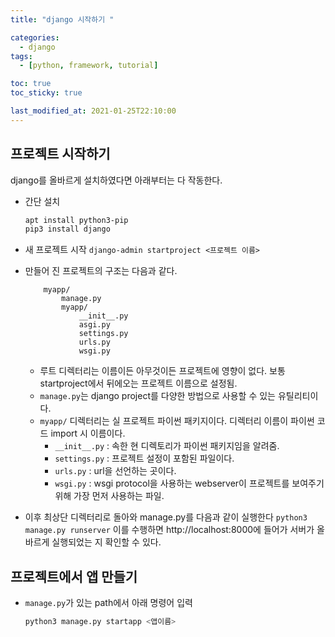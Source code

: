 ```yaml
---
title: "django 시작하기 "

categories:
  - django
tags:
  - [python, framework, tutorial]

toc: true
toc_sticky: true

last_modified_at: 2021-01-25T22:10:00
---
```


## 프로젝트 시작하기

django를 올바르게 설치하였다면 아래부터는 다 작동한다.

- 간단 설치

  ```bash
  apt install python3-pip
  pip3 install django
  ```

- 새 프로젝트 시작
  `django-admin startproject <프로젝트 이름>`

- 만들어 진 프로젝트의 구조는 다음과 같다.

  ```
      myapp/
          manage.py
          myapp/
              __init__.py
              asgi.py
              settings.py
              urls.py
              wsgi.py
  ```

  - 루트 디렉터리는 이름이든 아무것이든 프로젝트에 영향이 없다. 보통 startproject에서 뒤에오는 프로젝트 이름으로 설정됨.
  - `manage.py`는 django project를 다양한 방법으로 사용할 수 있는 유틸리티이다.
  - `myapp/` 디렉터리는 실 프로젝트 파이썬 패키지이다. 디렉터리 이름이 파이썬 코드 import 시 이름이다.
    - `__init__.py` : 속한 현 디렉토리가 파이썬 패키지임을 알려줌.
    - `settings.py` : 프로젝트 설정이 포함된 파일이다.
    - `urls.py` : url을 선언하는 곳이다.
    - `wsgi.py` : wsgi protocol을 사용하는 webserver이 프로젝트를 보여주기 위해 가장 먼저 사용하는 파일.

- 이후 최상단 디렉터리로 돌아와 manage.py를 다음과 같이 실행한다
  `python3 manage.py runserver`
  이를 수행하면 http://localhost:8000에 들어가 서버가 올바르게 실행되었는 지 확인할 수 있다.

## 프로젝트에서 앱 만들기

- `manage.py`가 있는 path에서 아래 명령어 입력
  ```bash
  python3 manage.py startapp <앱이름>

  ```
